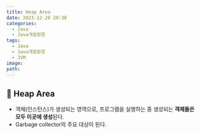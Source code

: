 ```yaml
---
title: Heap Area
date: 2023-12-28 20:38
categories:
  - Java
  - Java개발환경
tags:
  - Java
  - Java개발환경
  - JVM
image: 
path:
---
```


## 🌈 Heap Area
+ 객체(인스턴스)가 생성되는 영역으로, 프로그램을 실행하는 중 생성되는 **객체들은 모두 이곳에 생성**된다.
+ Garbage collector의 주요 대상이 된다.